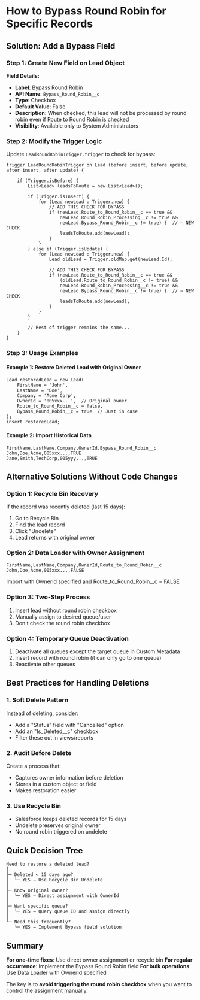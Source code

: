 # How to Bypass Round Robin for Specific Records

## Solution: Add a Bypass Field

### Step 1: Create New Field on Lead Object

**Field Details:**
- **Label**: Bypass Round Robin
- **API Name**: `Bypass_Round_Robin__c`
- **Type**: Checkbox
- **Default Value**: False
- **Description**: When checked, this lead will not be processed by round robin even if Route to Round Robin is checked
- **Visibility**: Available only to System Administrators

### Step 2: Modify the Trigger Logic

Update `LeadRoundRobinTrigger.trigger` to check for bypass:

```apex
trigger LeadRoundRobinTrigger on Lead (before insert, before update, after insert, after update) {
    
    if (Trigger.isBefore) {
        List<Lead> leadsToRoute = new List<Lead>();
        
        if (Trigger.isInsert) {
            for (Lead newLead : Trigger.new) {
                // ADD THIS CHECK FOR BYPASS
                if (newLead.Route_to_Round_Robin__c == true && 
                    newLead.Round_Robin_Processing__c != true &&
                    newLead.Bypass_Round_Robin__c != true) {  // ← NEW CHECK
                    leadsToRoute.add(newLead);
                }
            }
        } else if (Trigger.isUpdate) {
            for (Lead newLead : Trigger.new) {
                Lead oldLead = Trigger.oldMap.get(newLead.Id);
                
                // ADD THIS CHECK FOR BYPASS
                if (newLead.Route_to_Round_Robin__c == true && 
                    (oldLead.Route_to_Round_Robin__c != true) &&
                    newLead.Round_Robin_Processing__c != true &&
                    newLead.Bypass_Round_Robin__c != true) {  // ← NEW CHECK
                    leadsToRoute.add(newLead);
                }
            }
        }
        
        // Rest of trigger remains the same...
    }
}
```

### Step 3: Usage Examples

#### Example 1: Restore Deleted Lead with Original Owner
```apex
Lead restoredLead = new Lead(
    FirstName = 'John',
    LastName = 'Doe',
    Company = 'Acme Corp',
    OwnerId = '005xxx...',  // Original owner
    Route_to_Round_Robin__c = false,
    Bypass_Round_Robin__c = true  // Just in case
);
insert restoredLead;
```

#### Example 2: Import Historical Data
```csv
FirstName,LastName,Company,OwnerId,Bypass_Round_Robin__c
John,Doe,Acme,005xxx...,TRUE
Jane,Smith,TechCorp,005yyy...,TRUE
```

## Alternative Solutions Without Code Changes

### Option 1: Recycle Bin Recovery
If the record was recently deleted (last 15 days):
1. Go to Recycle Bin
2. Find the lead record
3. Click "Undelete"
4. Lead returns with original owner

### Option 2: Data Loader with Owner Assignment
```csv
FirstName,LastName,Company,OwnerId,Route_to_Round_Robin__c
John,Doe,Acme,005xxx...,FALSE
```
Import with OwnerId specified and Route_to_Round_Robin__c = FALSE

### Option 3: Two-Step Process
1. Insert lead without round robin checkbox
2. Manually assign to desired queue/user
3. Don't check the round robin checkbox

### Option 4: Temporary Queue Deactivation
1. Deactivate all queues except the target queue in Custom Metadata
2. Insert record with round robin (it can only go to one queue)
3. Reactivate other queues

## Best Practices for Handling Deletions

### 1. Soft Delete Pattern
Instead of deleting, consider:
- Add a "Status" field with "Cancelled" option
- Add an "Is_Deleted__c" checkbox
- Filter these out in views/reports

### 2. Audit Before Delete
Create a process that:
- Captures owner information before deletion
- Stores in a custom object or field
- Makes restoration easier

### 3. Use Recycle Bin
- Salesforce keeps deleted records for 15 days
- Undelete preserves original owner
- No round robin triggered on undelete

## Quick Decision Tree

```
Need to restore a deleted lead?
│
├─ Deleted < 15 days ago?
│  └─ YES → Use Recycle Bin Undelete
│
├─ Know original owner?
│  └─ YES → Direct assignment with OwnerId
│
├─ Want specific queue?
│  └─ YES → Query queue ID and assign directly
│
└─ Need this frequently?
   └─ YES → Implement Bypass field solution
```

## Summary

**For one-time fixes**: Use direct owner assignment or recycle bin
**For regular occurrence**: Implement the Bypass Round Robin field
**For bulk operations**: Use Data Loader with OwnerId specified

The key is to **avoid triggering the round robin checkbox** when you want to control the assignment manually.